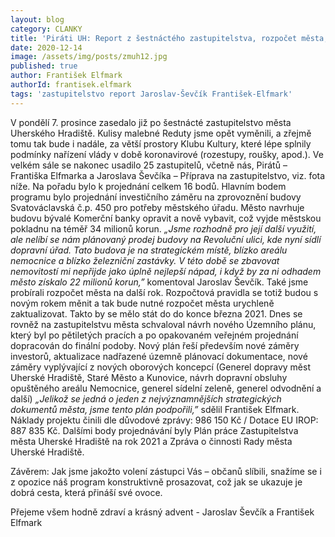 ```yaml
---
layout: blog
category: CLANKY
title: 'Piráti UH: Report z šestnáctého zastupitelstva, rozpočet města, územní plán'
date: 2020-12-14
image: /assets/img/posts/zmuh12.jpg
published: true
author: František Elfmark
authorId: frantisek.elfmark
tags: 'zastupitelstvo report Jaroslav-Ševčík František-Elfmark'
---
```


V pondělí 7. prosince zasedalo již po šestnácté zastupitelstvo města Uherského Hradiště. Kulisy malebné Reduty jsme opět vyměnili, a zřejmě tomu tak bude i nadále, za větší prostory Klubu Kultury, které lépe splnily podmínky nařízení vlády v době koronavirové (rozestupy, roušky, apod.). Ve velkém sále se nakonec usadilo 25 zastupitelů, včetně nás, Pirátů – Františka Elfmarka a Jaroslava Ševčíka – Příprava na zastupitelstvo, viz. fota níže.
Na pořadu bylo k projednání celkem 16 bodů. Hlavním bodem programu bylo projednání investičního záměru na zprovoznění budovy Svatováclavská č.p. 450 pro potřeby městského úřadu. Město navrhuje budovu bývalé Komerční banky opravit a nově vybavit, což vyjde městskou pokladnu na téměř 34 milionů korun. *„Jsme rozhodně pro její další využití, ale nelíbí se nám plánovaný prodej budovy na Revoluční ulici, kde nyní sídlí dopravní úřad. Tato budova je na strategickém místě, blízko areálu nemocnice a blízko železniční zastávky. V této době se zbavovat nemovitostí mi nepřijde jako úplně nejlepší nápad, i když by za ni odhadem město získalo 22 milionů korun,”* komentoval Jaroslav Ševčík.
Také jsme probírali rozpočet města na další rok. Rozpočtová pravidla se totiž budou s novým rokem měnit a tak bude nutné rozpočet města urychleně zaktualizovat. Takto by se mělo stát do do konce března 2021.
Dnes se rovněž na zastupitelstvu města schvaloval návrh nového Územního plánu, který byl po pětiletých pracích a po opakovaném veřejném projednání dopracován do finální podoby. Nový plán řeší především nové záměry investorů, aktualizace nadřazené územně plánovací dokumentace, nové záměry vyplývající z nových oborových koncepcí (Generel dopravy měst Uherské Hradiště, Staré Město a Kunovice, návrh dopravní obsluhy opuštěného areálu Nemocnice, generel sídelní zeleně, generel odvodnění a další) *„Jelikož se jedná o jeden z nejvýznamnějších strategických dokumentů města, jsme tento plán podpořili,”* sdělil František Elfmark. Náklady projektu činili dle důvodové zprávy: 986 150 Kč  / Dotace EU IROP: 887 835 Kč.
Dalšími body projednávání byly Plán práce Zastupitelstva města Uherské Hradiště na rok 2021 a Zpráva o činnosti Rady města Uherské Hradiště.

Závěrem: Jak jsme jakožto volení zástupci Vás – občanů slíbili, snažíme se i z opozice náš program konstruktivně prosazovat, což jak se ukazuje je dobrá cesta, která přináší své ovoce.

Přejeme všem hodně zdraví a krásný advent - Jaroslav Ševčík a František Elfmark
